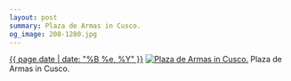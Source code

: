 ```yaml
---
layout: post
summary: Plaza de Armas in Cusco.
og_image: 208-1280.jpg
---
```


<p>
  <time><a href="/208">{{ page.date | date: "%B %e, %Y" }}</a></time>
  <a href="/208"><img src="{{ site.assets_url }}/208-640.jpg" srcset="{{ site.assets_url }}/208-1280.jpg 1280w, {{ site.assets_url }}/208-960.jpg 960w, {{ site.assets_url }}/208-640.jpg 640w, {{ site.assets_url }}/208-320.jpg 320w" sizes="(min-width: 700px) 50vw, calc(100vw - 2rem)" alt="Plaza de Armas in Cusco." /></a>
  <span>Plaza de Armas in Cusco.</span>
</p>
